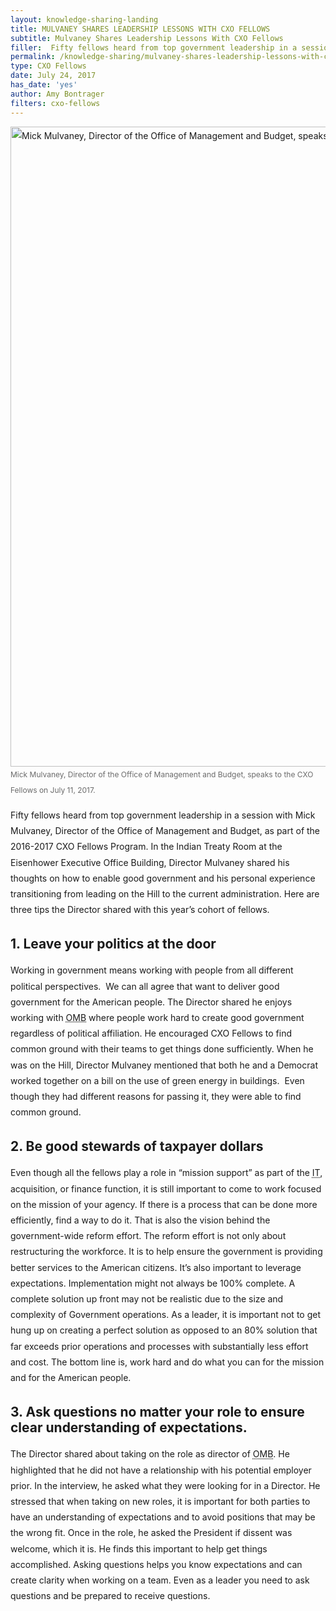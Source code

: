 ```yaml
---
layout: knowledge-sharing-landing
title: MULVANEY SHARES LEADERSHIP LESSONS WITH CXO FELLOWS
subtitle: Mulvaney Shares Leadership Lessons With CXO Fellows
filler:  Fifty fellows heard from top government leadership in a session with Mick Mulvaney, Director of the Office of Management and Budget, as part of the 2016-2017 CXO Fellows Program.
permalink: /knowledge-sharing/mulvaney-shares-leadership-lessons-with-cxo-fellows/
type: CXO Fellows
date: July 24, 2017
has_date: 'yes'
author: Amy Bontrager 
filters: cxo-fellows
---
```


<div style="line-height: 1.8em;margin-bottom: 80px; display: block" >
			<figure style="width: 1024px; margin-left: auto; margin-right: auto; margin-bottom: 15px; max-width: 100%;" ><img alt="Mick Mulvaney, Director of the Office of Management and Budget, speaks to the CXO Fellows on July 11, 2017." src="{{ site.baseurl }}/wp-content/uploads/2017/08/P20170718ML-0032-1024x683.jpg" width="1024" height="683"  sizes="(max-width: 1024px) 100vw, 1024px" style="max-width: 100%; height: auto; vertical-align: middle"><figcaption style="font-size: 12px; color: #6B6B6B;">Mick Mulvaney, Director of the Office of Management and Budget, speaks to the CXO Fellows on July 11, 2017.</figcaption></figure>
<p>Fifty fellows heard from top government leadership in a session with Mick Mulvaney, Director of the Office of Management and Budget, as part of the 2016-2017 CXO Fellows Program. In the Indian Treaty Room at the Eisenhower Executive Office Building, Director Mulvaney shared his thoughts on how to enable good government and his personal experience transitioning from leading on the Hill to the current administration. Here are three tips the Director shared with this year’s cohort of fellows.</p>
<h2>1. Leave your politics at the door</h2>
<p>Working in government means working with people from all different political perspectives. &nbsp;We can all agree that want to deliver good government for the American people. The Director shared he enjoys working with <abbr title="Office of Management and Budget">OMB</abbr> where people work hard to create good government regardless of political affiliation. He encouraged CXO Fellows to find common ground with their teams to get things done sufficiently. When he was on the Hill, Director Mulvaney mentioned that both he and a Democrat worked together on a bill on the use of green energy in buildings. &nbsp;Even though they had different reasons for passing it, they were able to find common ground.</p>
<h2>2. Be good stewards of taxpayer dollars</h2>
<p>Even though all the fellows play a role in “mission support” as part of the <abbr title="Information Technology">IT</abbr>, acquisition, or finance function, it is still important to come to work focused on the mission of your agency. If there is a process that can be done more efficiently, find a way to do it. That is also the vision behind the government-wide reform effort. The reform effort is not only about restructuring the workforce. It is to help ensure the government is providing better services to the American citizens. It’s also important to leverage expectations. Implementation might not always be 100% complete. A complete solution up front may not be realistic due to the size and complexity of Government operations. As a leader, it is important not to get hung up on creating a perfect solution as opposed to an 80% solution that far exceeds prior operations and processes with substantially less effort and cost. The bottom line is, work hard and do what you can for the mission and for the American people.</p>
<h2>3. Ask questions no matter your role to ensure clear understanding of expectations.</h2>
<p>The Director shared about taking on the role as director of <abbr title="Office of Management and Budget">OMB</abbr>. He highlighted that he did not have a relationship with his potential employer prior. In the interview, he asked what they were looking for in a Director. He stressed that when taking on new roles, it is important for both parties to have an understanding of expectations and to avoid positions that may be the wrong fit. Once in the role, he asked the President if dissent was welcome, which it is. He finds this important to help get things accomplished. Asking questions helps you know expectations and can create clarity when working on a team. Even as a leader you need to ask questions and be prepared to receive questions.</p>
		</div>
